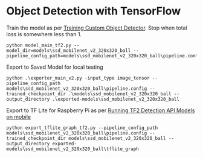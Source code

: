 Object Detection with TensorFlow
================================

Train the model as per [Training Custom Object Detector](https://tensorflow-object-detection-api-tutorial.readthedocs.io/en/latest/training.html#). Stop when total loss is somewhere less than 1.

```
python model_main_tf2.py --model_dir=models\ssd_mobilenet_v2_320x320_ball --pipeline_config_path=models\ssd_mobilenet_v2_320x320_ball\pipeline.config
```

Export to Saved Model for local testing

```
python .\exporter_main_v2.py -input_type image_tensor --pipeline_config_path models\ssd_mobilenet_v2_320x320_ball\pipeline.config --trained_checkpoint_dir .\models\ssd_mobilenet_v2_320x320_ball --output_directory .\exported-models\ssd_mobilenet_v2_320x320_ball
```

Export to TF Lite for Raspberry Pi as per [Running TF2 Detection API Models on mobile](https://github.com/tensorflow/models/blob/master/research/object_detection/g3doc/running_on_mobile_tf2.md)

```
python export_tflite_graph_tf2.py --pipeline_config_path models\ssd_mobilenet_v2_320x320_ball\pipeline.config --trained_checkpoint_dir models\ssd_mobilenet_v2_320x320_ball --output_directory exported-models\ssd_mobilenet_v2_320x320_ball\tflite_graph
```

